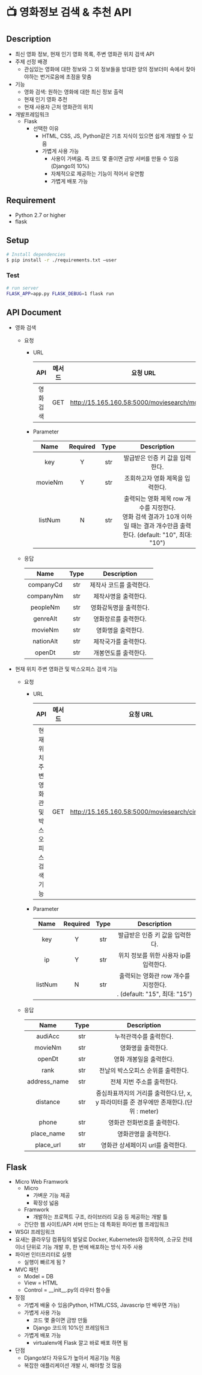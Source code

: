# :tv: 영화정보 검색 & 추천 API 



## Description

* 최신 영화 정보, 현재 인기 영화 목록, 주변 영화관 위치 검색 API
* 주제 선정 배경
  * 관심있는 영화에 대한 정보와 그 외 정보들을 방대한 양의 정보더미 속에서 찾아야하는 번거로음에 초점을 맞춤
* 기능
  * 영화 검색: 원하는 영화에 대한 최신 정보 출력
  * 현재 인기 영화 추천
  * 현재 사용자 근처 영화관의 위치 
* 개발프레임워크
  * Flask
    * 선택한 이유
      * HTML, CSS, JS, Python같은 기초 지식이 있으면 쉽게 개발할 수 있음
      * 가볍게 사용 가능
        *  사용이 가벼움. 즉 코드 몇 줄이면 금방 서버를 만들 수 있음 (Django의 10%)
        *  자체적으로 제공하는 기능이 적어서 유연함
        *  가볍게 배포 가능


## Requirement

* Python 2.7 or higher
* flask



## Setup

```bash
# Install dependencies
$ pip install -r ./requirements.txt –user
```



### Test

```bash
# run server
FLASK_APP=app.py FLASK_DEBUG=1 flask run
```



## API Document

* 영화 검색

  * 요청

    * URL

      |    API    | 메서드 |                    요청 URL                     | 출력 포맷 |
      | :-------: | :----: | :---------------------------------------------: | :-------: |
      | 영화 검색 |  GET   | http://15.165.160.58:5000/moviesearch/movieinfo |   JSON    |

    * Parameter

      |  Name   | Required | Type |                         Description                          |
      | :-----: | :------: | :--: | :----------------------------------------------------------: |
      |   key   |    Y     | str  |               발급받은 인증 키 값을 입력한다.                |
      | movieNm |    Y     | str  |               조회하고자 영화 제목을 입력한다.               |
      | listNum |    N     | str  | 출력되는 영화 제목 row 개수를 지정한다.<br />영화 검색 결과가 10개 이하일 때는 결과 개수만큼 출력한다. (default: "10",  최대: "10") |

  * 응답

    |   Name    | Type |       Description       |
    | :-------: | :--: | :---------------------: |
    | companyCd | str  | 제작사 코드를 출력한다. |
    | companyNm | str  |  제작사명을 출력한다.   |
    | peopleNm  | str  | 영화감독명을 출력한다.  |
    | genreAlt  | str  |  영화장르를 출력한다.   |
    |  movieNm  | str  |   영화명을 출력한다.    |
    | nationAlt | str  |  제작국가를 출력한다.   |
    |  openDt   | str  |  개봉연도를 출력한다.   |

    

* 현재 위치 주변 영화관 및 박스오피스 검색 기능

  * 요청

    * URL

      |                        API                         | 메서드 |                    요청 URL                    | 출력 포맷 |
      | :------------------------------------------------: | :----: | :--------------------------------------------: | :-------: |
      | 현재 위치 주변 영화관 및<br />박스오피스 검색 기능 |  GET   | http://15.165.160.58:5000/moviesearch/cineinfo |   JSON    |

    * Parameter

      |  Name   | Required | Type |                         Description                          |
      | :-----: | :------: | :--: | :----------------------------------------------------------: |
      |   key   |    Y     | str  |               발급받은 인증 키 값을 입력한다.                |
      |   ip    |    Y     | str  |            위치 정보를 위한 사용자 ip를 입력한다.            |
      | listNum |    N     | str  | 출력되는 영화관 row 개수를 지정한다.<br />. (default: "15",  최대: "15") |

  * 응답

    |     Name     | Type |                         Description                          |
    | :----------: | :--: | :----------------------------------------------------------: |
    |   audiAcc    | str  |                    누적관객수를 출력한다.                    |
    |   movieNm    | str  |                      영화명을 출력한다.                      |
    |    openDt    | str  |                   영화 개봉일을 출력한다.                    |
    |     rank     | str  |              전날의 박스오피스 순위를 출력한다.              |
    | address_name | str  |                  전체 지번 주소를 출력한다.                  |
    |   distance   | str  | 중심좌표까지의 거리를 출력한다.단, x, y 파라미터를 준 경우에만 존재한다.(단위 : meter) |
    |    phone     | str  |                 영화관 전화번호를 출력한다.                  |
    |  place_name  | str  |                     영화관명을 출력한다.                     |
    |  place_url   | str  |              영화관 상세페이지 url를 출력한다.               |
    

## Flask
 * Micro Web Framwork
   * Micro
     * 가벼운 기능 제공
     * 확장성 넓음
   * Framwork
     * 개발하는 프로젝트 구조, 라이브러리 모음 등 제공하는 개발 틀
   * 간단한 웹 사이트/API 서버 만드는 데 특화된 파이썬 웹 프레임워크
 * WSGI 프레임워크
 * 요새는 클라우딩 컴퓨팅의 발달로 Docker, Kubernetes와 접목하여, 소규모 컨테이너 단위로 기능 개발 후, 한 번에 배포하는 방식 자주 사용
 * 파이썬 인터프리터로 실행
   * 실행이 빠르게 됨 ?
 * MVC 패턴
   * Model  = DB
   * View = HTML
   * Control = \_\_init__.py의 라우터 함수들
 * 장점
   * 가볍게 배울 수 있음(Python, HTML/CSS, Javascrip 만 배우면 가능)
   * 가볍게 사용 가능
     * 코드 몇 줄이면 금방 만듦
     * Django 코드의 10%인 프레임워크
   * 가볍게 배포 가능
     *  virtualenv에 Flask 깔고 바로 배포 하면 됨
 * 단점
   * Django보다 자유도가 높아서 제공기능 적음
   * 복잡한 애플리케이션 개발 시, 해야할 것 많음 
